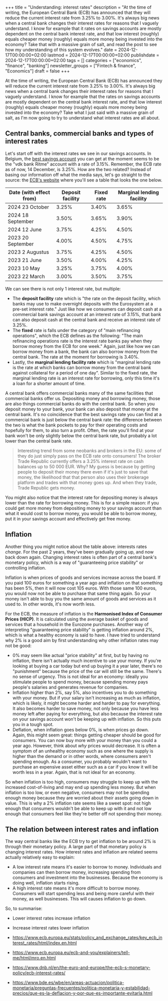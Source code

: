 +++
title = "Understanding: interest rates"
description = "At the time of writing, the European Central Bank (ECB) has announced that they will reduce the current interest rate from 3.25% to 3.00%. It's always big news when a central bank changes their interest rates for reasons that I vaguely understand. I know for example that it rates on savings accounts are mostly dependent on the central bank interest rate, and that low interest (roughly) equals cheaper money (roughly) equals more money being invested into the economy? Take that with a massive grain of salt, and read the post to see how my understanding of this system evolves."
date = 2024-12-17T00:00:00+02:00
lastmod = 2024-12-17T00:00:00+02:00
publishdate = 2024-12-17T00:00:00+02:00
tags = []
categories = ["economics", "finance", "banking"]
newsletter_groups = ["Fintech & finance", "Economics"]
draft = false
+++

At the time of writing, the European Central Bank (ECB) has announced they will reduce the current interest rate from 3.25% to 3.00%. It's always big news when a central bank changes their interest rates for reasons that I vaguely understand. I know for example that the rates on savings accounts are mostly dependent on the central bank interest rate, and that low interest (roughly) equals cheaper money (roughly) equals more money being invested into the economy? Take what I just said with a massive grain of salt, as I'm now going to try to understand what interest rates are all about.

## Central banks, commercial banks and types of interest rates

Let's start off with the interest rates we see in our savings accounts. In Belgium, the [best savings account](https://curvo.eu/article/best-savings-account-belgium) you can get at the moment seems to be the "vdk bank Ritme" account with a rate of 3.15%. Remember, the ECB rate as of now, 14 December, is 3.25%. How are the two related? Instead of basing our information off what the media says, let's go straight to the source: the [ECB's website](https://www.ecb.europa.eu/stats/policy_and_exchange_rates/key_ecb_interest_rates/html/index.en.html) where you'll see a table that looks the one below.

| Date (with effect from) | Deposit facility | Fixed rate | Marginal lending facility |
|-------------------------|------------------|------------|---------------------------|
| 2024 23 October         | 3.25%            | 3.40%      | 3.65%                     |
| 2024 18 September       | 3.50%            | 3.65%      | 3.90%                     |
| 2024 12 June            | 3.75%            | 4.25%      | 4.50%                     |
| 2023 20 September       | 4.00%            | 4.50%      | 4.75%                     |
| 2023 2 Augustus         | 3.75%            | 4.25%      | 4.50%                     |
| 2023 21 June            | 3.50%            | 4.00%      | 4.25%                     |
| 2023 10 May             | 3.25%            | 3.75%      | 4.00%                     |
| 2023 22 March           | 3.00%            | 3.50%      | 3.75%                     |

We can see there is not only 1 interest rate, but multiple:

- The **deposit facility** rate which is "the rate on the deposit facility, which banks may use to make overnight deposits with the Eurosystem at a pre-set interest rate." Just like how we consumers can deposit cash at a commercial bank savings account at an interest rate of 3.15%, that bank can also deposit cash at the central bank and receive an interest rate of 3.25%.
- The **fixed** rate is falls under the category of "main refinancing operations", which the ECB defines as the following: "The main refinancing operations rate is the interest rate banks pay when they borrow money from the ECB for one week." Again, just like how we can borrow money from a bank, the bank can also borrow money from the central bank. The rate at the moment for borrowing is 3.40%.
- Lastly, the **marginal lending facility rate** which is "marginal lending rate is the rate at which banks can borrow money from the central bank against collateral for a period of one day". Similar to the fixed rate, the marginal lending rate is an interest rate for borrowing, only this time it's a loan for a shorter amount of time.

A central bank offers commercial banks many of the same facilities that commercial banks offer us. Depositing money and borrowing money, those are also things commercial banks do with the central bank. So when you deposit money to your bank, your bank can also deposit that money at the central bank. It's no coincidence that the best savings rate you can find at a commercial bank is just below the central bank rate: the difference between the two is what the bank pockets to pay for their operating costs and hopefully for them, to also turn a profit. Often, the rate you'll find at your bank won't be only slightly below the central bank rate, but probably a lot lower than the central bank rate.

> Interesting trend from some neobanks and brokers in the EU: some of they do just simply pass on the ECB rate onto consumers! The broker Trade Republic currently offers a 3.25% interest rate on cash balances up to 50 000 EUR. Why? My guess is because by getting people to deposit their money there even if it's just to save that money, the likelihood that that person also uses their brokerage platform and trades with that money goes up. And when they trade, Trade Republic gets money.

You might also notice that the interest rate for depositing money is always lower than the rate for borrowing money. This is for a simple reason: if you could get more money from depositing money to your savings account than what it would cost to borrow money, you would be able to borrow money, put it in your savings account and effectively get free money.

## Inflation

Another thing you might notice about the table above: interests rates _change_. For the past 2 years, they've been gradually going up, and now back down again. Changing interest rates is often part of a central bank's monetary policy, which is a way of "guaranteeing price stability" or controlling inflation.

Inflation is when prices of goods and services increase across the board. If you paid 100 euros for something a year ago and inflation on that something has been 5%, then it will now cost 105 euros. With those same 100 euros, you would now not be able to purchase that same thing again. So your money isn't able to buy you the same amount of goods and services as it used to. In other words, it's now worth less.

For the ECB, the measure of inflation is the **Harmonised Index of Consumer Prices (HICP)**. It is calculated using the average basket of goods and services that a household in the Eurozone purchases. Another way of interpreting "guaranteeing price stability" is getting inflation around 2%, which is what a healthy economy is said to have. I have tried to understand why 2% is a good aim by first understanding why other inflation rates may not be good:

- 0% may seem like actual "price stability" at first, but by having no inflation, there isn't actually much incentive to use your money. If you're looking at buying a car today but end up buying it a year later, there's no "punishment" because the price of the car will still be the same. There's no sense of urgency. This is not ideal for an economy: ideally you stimulate people to spend money, because spending money pays people's salaries and generates revenue for companies.
- Inflation higher than 2%, say 5%, also incentives you to do something with your money. But if your salary isn't increasing as much as inflation, which is likely, it might become harder and harder to pay for everything. It also becomes harder to save money, not only because you have less money left after paying for everything, but also because the interest rate on your savings account won't be keeping up with inflation. So this puts you in a tough spot.
- Deflation, when inflation goes below 0%, is when prices go down. Again, this might seem great: things getting cheaper should be good for consumers. You can now buy more with your money than you could a year ago. However, think about _why_ prices would decrease. It is often a symptom of an unhealthy economy such as one where the supply is higher than the demand or in other words, where consumers aren't spending enough. As a consumer, you probably wouldn't want to purchase an expensive asset either such as a car if you know it will be worth less in a year. Again, that is not ideal for an economy.

So when inflation is too high, consumers may struggle to keep up with the increased cost-of-living and may end up spending less money. But when inflation is too low, or even negative, consumers may not be spending enough money because they are worried about their assets going down in value. This is why a 2% inflation rate seems like a sweet spot: not high enough that consumers wouldn't be able to keep up with it and not low enough that consumers feel like they're better off not spending their money.

## The relation between interest rates and inflation

The way central banks like the ECB try to get inflation to be around 2% is through their monetary policy. A large part of that monetary policy is changing interest rates. How interest rates and inflation are related seems actually relatively easy to explain:

- A low interest rate means it's easier to borrow to money. Individuals and companies can then borrow money, increasing spending from consumers and investment into the businesses. Because the economy is doing well, inflation starts rising.
- A high interest rate means it's more difficult to borrow money. Consumers will start spending less and being more careful with their money, as well businesses. This will causes inflation to go down.

So, to summarise:
- Lower interest rates increase inflation
- Increase interest rates lower inflation





- https://www.ecb.europa.eu/stats/policy_and_exchange_rates/key_ecb_interest_rates/html/index.en.html
- https://www.ecb.europa.eu/ecb-and-you/explainers/tell-me/html/mro.en.html
- https://www.dnb.nl/en/the-euro-and-europe/the-ecb-s-monetary-policy/ecb-interest-rates/
- https://www.bde.es/wbe/en/areas-actuacion/politica-monetaria/preguntas-frecuentes/politica-monetaria-y-estabilidad-precios/que-es-la-deflacion-y-por-que-es-importante-evitarla.html
